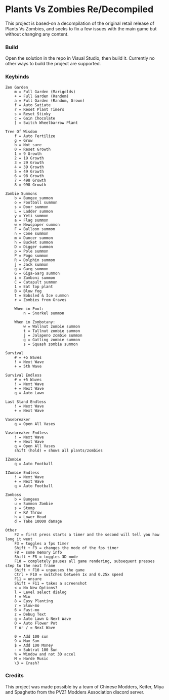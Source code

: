 # Plants Vs Zombies Re/Decompiled 

This project is based-on a decompilation of the original retail release of Plants Vs Zombies, and seeks to fix a few issues with the main game but without changing any content. 

### Build 
Open the solution in the repo in Visual Studio, then build it. Currently no other ways to build the project are supported.

### Keybinds 
```
Zen Garden
	m = Full Garden (Marigolds)
	+ = Full Garden (Random)
	a = Full Garden (Random, Grown)
	f = Auto Satiate
	r = Reset Plant Timers
	s = Reset Stinky
	c = Gain Chocolate
	] = Switch Wheelbarrow Plant

Tree Of Wisdom
	f = Auto Fertilize
	g = Grow
	b = Not sure
	0 = Reset Growth
	1 = 9 Growth
	2 = 19 Growth
	3 = 29 Growth
	4 = 39 Growth
	5 = 49 Growth
	6 = 98 Growth
	7 = 498 Growth
	8 = 998 Growth

Zombie Summons
	b = Bungee summon
	o = Football summon
	s = Door summon
	L = Ladder summon
	y = Yeti summon
	a = Flag summon
	w = Newspaper summon
	F = Balloon summon
	n = Cone summon
	m = Dancer summon
	h = Bucket summon
	D = Digger summon
	p = Pole summon
	P = Pogo summon
	R = Dolphin summon
	j = Jack summon
	g = Garg summon
	G = Giga-Garg summon
	i = Zamboni summon
	C = Catapult summon
	1 = Eat top plant
	B = Blow fog
	t = Bobsled & Ice summon
	r = Zombies from Graves

	When in Pool:
		n = Snorkel summon

	When in Zombotany:
		w = Wallnut zombie summon
		t = Tallnut zombie summon
		j = Jalapeno zombie summon
		g = Gatling zombie summon
		s = Squash zombie summon

Survival
	# = +5 Waves
	! = Next Wave
	+ = 5th Wave

Survival Endless
	# = +5 Waves
	! = Next Wave
	+ = Next Wave
	q = Auto Lawn

Last Stand Endless
	! = Next Wave
	+ = Next Wave

Vasebreaker
	q = Open All Vases

Vasebreaker Endless
	! = Next Wave
	+ = Next Wave
	q = Open All Vases
	shift (hold) = shows all plants/zombies

IZombie
	q = Auto Football

IZombie Endless
	! = Next Wave
	+ = Next Wave
	q = Auto Football

Zomboss
	b = Bungees
	u = Summon Zombie
	s = Stomp
	r = RV Throw
	h = Lower Head
	d = Take 10000 damage

Other
	F2 = first press starts a timer and the second will tell you how long it went
	F3 = toggles a fps timer
	Shift + F3 = changes the mode of the fps timer
	F8 = some memory info
	Shift + F8 = toggles 3D mode
	F10 = completely pauses all game rendering, subsequent presses step to the next frame
	Shift + F10 = unpauses the game
	Ctrl + F10 = switches between 1x and 0.25x speed 
	F11 = unsure 
	Shift + F11 = takes a screenshot
	< = No New Options?
	l = Level select dialog
	! = Win
	8 = Easy Planting
	7 = Slow-mo
	6 = Fast-mo
	z = Debug Text
	q = Auto Lawn & Next Wave
	O = Auto Flower Pot
	? or / = Next Wave
	
	0 = Add 100 sun
	9 = Max Sun
	$ = Add 100 Money
	- = Subtrat 100 Sun
	% = Window and not 3D accel
	M = Horde Music
	\3 = Crash?

```

### Credits 

This project was made possible by a team of Chinese Modders, Keifer, Miya and Spaghetto from the PVZ1 Modders Association discord server.